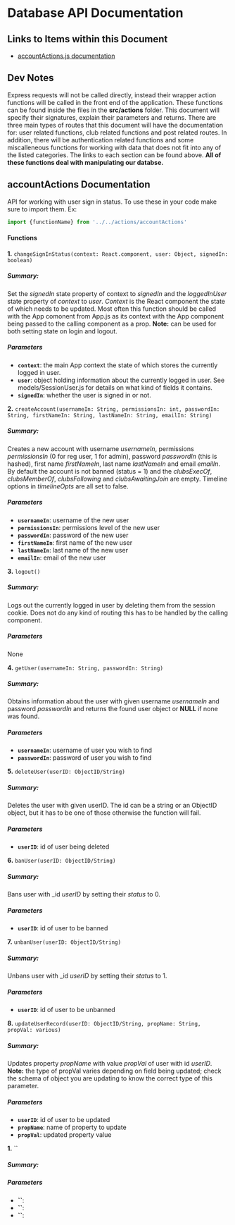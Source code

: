 # Database API Documentation

## Links to Items within this Document
* [accountActions.js documentation](#accountActions-documentation)

## Dev Notes
Express requests will not be called directly, instead their wrapper action functions will be called in the front end of the application. These functions can be found inside the files in the __src/actions__ folder. This document will specify their signatures, explain their parameters and returns. There are three main types of routes that this document will have the documentation for: user related functions, club related functions and post related routes. In addition, there will be authentication related functions and some miscalleneous functions for working with data that does not fit into any of the listed categories. The links to each section can be found above. __All of these functions deal with manipulating our databse.__


## accountActions Documentation
API for working with user sign in status. To use these in your code make sure to import them. Ex: 
```javascript
import {functionName} from '../../actions/accountActions'
```
#### Functions
__1.__ `changeSignInStatus(context: React.component, user: Object, signedIn: boolean)`
##### Summary:
Set the _signedIn_ state property of context to _signedIn_ and the _loggedInUser_ state property of _context_ to _user_. _Context_ is the React component the state of which needs to be updated. Most often this function should be called with the App comonent from App.js  as its context with the App component being passed to the calling component as a prop. __Note:__ can be used for both setting state on login and logout.

##### Parameters
* __`context`__: the main App context the state of which stores the currently logged in user.   
* __`user`__: object holding information about the currently logged in user. See models/SessionUser.js for details on what kind of fields it contains.  
* __`signedIn`__: whether the user is signed in or not.

__2.__ `createAccount(usernameIn: String, permissionsIn: int, passwordIn: String, firstNameIn: String, lastNameIn: String, emailIn: String)`
##### Summary:
Creates a new account with username _usernameIn_, permissions _permissionsIn_ (0 for reg user, 1 for admin), password _passwordIn_ (this is hashed), first name _firstNameIn_, last name _lastNameIn_ and email _emailIn_. By default the account is not banned (status = 1) and the _clubsExecOf_, _clubsMemberOf_, _clubsFollowing_ and _clubsAwaitingJoin_ are empty. Timeline options in _timelineOpts_ are all set to false.
##### Parameters
* __`usernameIn`__: username of the new user  
* __`permissionsIn`__: permissions level of the new user
* __`passwordIn`__: password of the new user 
* __`firstNameIn`__: first name of the new user 
* __`lastNameIn`__: last name of the new user 
* __`emailIn`__: email of the new user 


__3.__ `logout()`
##### Summary:
Logs out the currently logged in user by deleting them from the session cookie. Does not do any kind of routing this has to be handled by the calling component.
##### Parameters
None

__4.__ `getUser(usernameIn: String, passwordIn: String)`
##### Summary:
Obtains information about the user with given username _usernameIn_ and password _passwordIn_ and returns the found user object or __NULL__ if none was found.
##### Parameters
* __`usernameIn`__: username of user you wish to find
* __`passwordIn`__: password of user you wish to find

 __5.__ `deleteUser(userID: ObjectID/String)`
##### Summary:
Deletes the user with given userID. The id can be a string or an ObjectID object, but it has to be one of those otherwise the function will fail.
##### Parameters
* __`userID`__: id of user being deleted   

 __6.__ `banUser(userID: ObjectID/String)`
##### Summary:
Bans user with _id _userID_ by setting their _status_ to 0.
##### Parameters
* __`userID`__: id of user to be banned

 __7.__ `unbanUser(userID: ObjectID/String)`
##### Summary:
Unbans user with _id _userID_ by setting their _status_ to 1.
##### Parameters
* __`userID`__: id of user to be unbanned

__8.__ `updateUserRecord(userID: ObjectID/String, propName: String, propVal: various)`
##### Summary:
Updates property _propName_ with value _propVal_ of user with id _userID_. __Note:__ the type of propVal varies depending on field being updated; check the schema of object you are updating to know the correct type of this parameter.
##### Parameters
* __`userID`__: id of user to be updated   
* __`propName`__: name of property to update
* __`propVal`__: updated property value

__1.__ ``
##### Summary:

##### Parameters
* __``__:   
* __``__:   
* __``__: 


